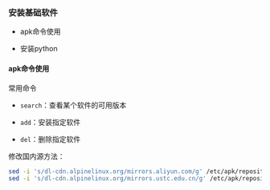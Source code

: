 ### 安装基础软件

- apk命令使用

- 安装python

#### apk命令使用

常用命令

- `search`：查看某个软件的可用版本

- `add`：安装指定软件

- `del`：删除指定软件

修改国内源方法：

```bash
sed -i 's/dl-cdn.alpinelinux.org/mirrors.aliyun.com/g' /etc/apk/repositories
sed -i 's/dl-cdn.alpinelinux.org/mirrors.ustc.edu.cn/g' /etc/apk/repositories

```
